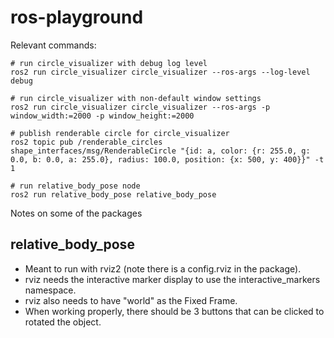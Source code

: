 # ros-playground

Relevant commands:

```
# run circle_visualizer with debug log level
ros2 run circle_visualizer circle_visualizer --ros-args --log-level debug

# run circle_visualizer with non-default window settings
ros2 run circle_visualizer circle_visualizer --ros-args -p window_width:=2000 -p window_height:=2000

# publish renderable circle for circle_visualizer
ros2 topic pub /renderable_circles shape_interfaces/msg/RenderableCircle "{id: a, color: {r: 255.0, g: 0.0, b: 0.0, a: 255.0}, radius: 100.0, position: {x: 500, y: 400}}" -t 1

# run relative_body_pose node
ros2 run relative_body_pose relative_body_pose
```

Notes on some of the packages

## relative_body_pose
- Meant to run with rviz2 (note there is a config.rviz in the package).
- rviz needs the interactive marker display to use the interactive_markers namespace.
- rviz also needs to have "world" as the Fixed Frame.
- When working properly, there should be 3 buttons that can be clicked to rotated the object.